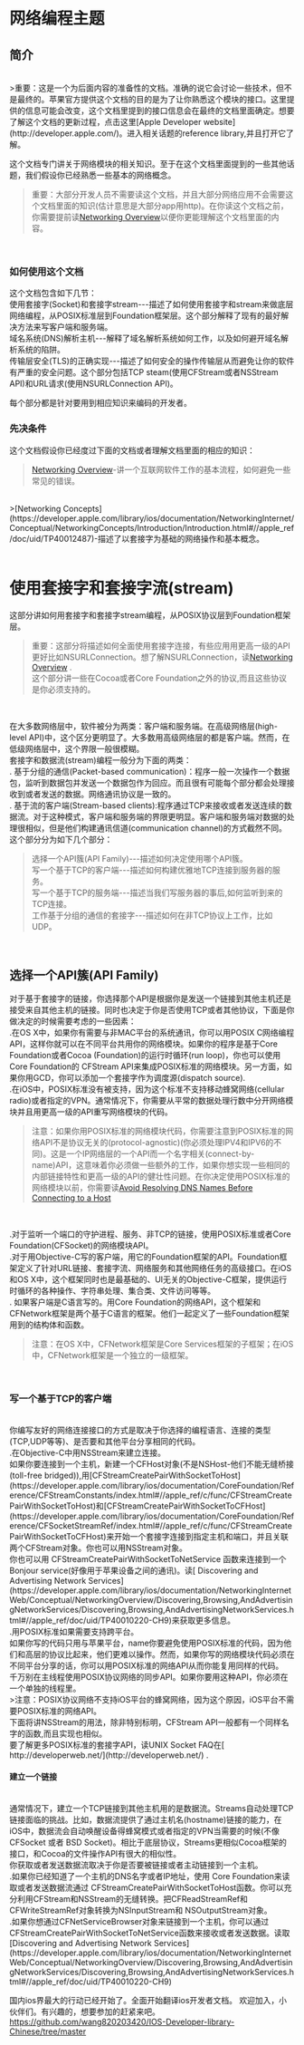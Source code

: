 # 网络编程主题

## 简介
<br />
>重要：这是一个为后面内容的准备性的文档。准确的说它会讨论一些技术，但不是最终的。苹果官方提供这个文档的目的是为了让你熟悉这个模块的接口。这里提供的信息可能会改变，这个文档里提到的接口信息会在最终的文档里面确定。想要了解这个文档的更新过程，点击这里[Apple Developer website](http://developer.apple.com/)。进入相关话题的reference library,并且打开它了解。
<br />

这个文档专门讲关于网络模块的相关知识。至于在这个文档里面提到的一些其他话题，我们假设你已经熟悉一些基本的网络概念。<br />
>重要：大部分开发人员不需要读这个文档，并且大部分网络应用不会需要这个文档里面的知识(估计意思是大部分app用http)。在你读这个文档之前，你需要提前读[Networking Overview](https://developer.apple.com/library/ios/documentation/NetworkingInternetWeb/Conceptual/NetworkingOverview/Introduction/Introduction.html#//apple_ref/doc/uid/TP40010220)以便你更能理解这个文档里面的内容。
<br />

### 如何使用这个文档
这个文档包含如下几节：<br />
使用套接字(Socket)和套接字stream---描述了如何使用套接字和stream来做底层网络编程，从POSIX标准层到Foundation框架层。这个部分解释了现有的最好解决方法来写客户端和服务端。
<br />
域名系统(DNS)解析主机---解释了域名解析系统如何工作，以及如何避开域名解析系统的陷阱。
<br />
传输层安全(TLS)的正确实现---描述了如何安全的操作传输层从而避免让你的软件有严重的安全问题。这个部分包括TCP steam(使用CFStream或者NSStream API)和URL请求(使用NSURLConnection API)。
<br />

每个部分都是针对要用到相应知识来编码的开发者。
<br />
### 先决条件<br />
这个文档假设你已经度过下面的文档或者理解文档里面的相应的知识：
<br />
>[Networking Overview](https://developer.apple.com/library/ios/documentation/NetworkingInternetWeb/Conceptual/NetworkingOverview/Introduction/Introduction.html#//apple_ref/doc/uid/TP40010220)-讲一个互联网软件工作的基本流程，如何避免一些常见的错误。
<br />
>[Networking Concepts](https://developer.apple.com/library/ios/documentation/NetworkingInternet/Conceptual/NetworkingConcepts/Introduction/Introduction.html#//apple_ref/doc/uid/TP40012487)-描述了以套接字为基础的网络操作和基本概念。
<br />
<br />




# 使用套接字和套接字流(stream)<br />
这部分讲如何用套接字和套接字stream编程，从POSIX协议层到Foundation框架层。
<br />
>重要：这部分将描述如何全面使用套接字连接，有些应用用更高一级的API更好比如NSURLConnection。想了解NSURLConnection，读[Networking Overview](https://developer.apple.com/library/ios/documentation/NetworkingInternetWeb/Conceptual/NetworkingOverview/Introduction/Introduction.html#//apple_ref/doc/uid/TP40010220) .<br />这个部分讲一些在Cocoa或者Core Foundation之外的协议,而且这些协议是你必须支持的。
<br />

在大多数网络层中，软件被分为两类：客户端和服务端。在高级网络层(high-level API)中，这个区分更明显了。大多数用高级网络层的都是客户端。然而，在低级网络层中，这个界限一般很模糊。
<br />
套接字和数据流(stream)编程一般分为下面的两类：<br />
. 基于分组的通信(Packet-based communication)：程序一般一次操作一个数据包，监听到数据包并发送一个数据包作为回应。而且很有可能每个部分都会处理接收到或者发送的数据。网络通讯协议是一致的。
<br />
. 基于流的客户端(Stream-based clients):程序通过TCP来接收或者发送连续的数据流。对于这种模式，客户端和服务端的界限更明显。客户端和服务端对数据的处理很相似，但是他们构建通讯信道(communication channel)的方式截然不同。
<br />
这个部分分为如下几个部分：<br />
>选择一个API簇(API Family)---描述如何决定使用哪个API簇。<br />
>写一个基于TCP的客户端---描述如何构建优雅地TCP连接到服务器的服务。<br />
>写一个基于TCP的服务端---描述当我们写服务器的事后,如何监听到来的TCP连接。<br />
>工作基于分组的通信的套接字---描述如何在非TCP协议上工作，比如UDP。
<br />

## 选择一个API簇(API Family)<br />

对于基于套接字的链接，你选择那个API是根据你是发送一个链接到其他主机还是接受来自其他主机的链接。同时也决定于你是否使用TCP或者其他协议，下面是你做决定的时候需要考虑的一些因素：
<br />
.在OS X中，如果你有需要与非MAC平台的系统通讯，你可以用POSIX C网络编程API，这样你就可以在不同平台共用你的网络模块。如果你的程序是基于Core Foundation或者Cocoa (Foundation)的运行时循环(run loop)，你也可以使用Core Foundation的 CFStream API来集成POSIX标准的网络模块。另一方面，如果你用GCD，你可以添加一个套接字作为调度源(dispatch source). 
<br />
.在iOS中，POSIX标准没有被支持，因为这个标准不支持移动蜂窝网络(cellular radio)或者指定的VPN。通常情况下，你需要从平常的数据处理行数中分开网络模块并且用更高一级的API重写网络模块的代码。
<br />

>注意：如果你用POSIX标准的网络模块代码，你需要注意到POSIX标准的网络API不是协议无关的(protocol-agnostic)(你必须处理IPV4和IPV6的不同)。这是一个IP网络层的一个API而一个名字相关(connect-by-name)API，这意味着你必须做一些额外的工作，如果你想实现一些相同的内部链接特性和更高一级的API的健壮性问题。在你决定使用POSIX标准的网络模块以前，你需要读[Avoid Resolving DNS Names Before Connecting to a Host](https://developer.apple.com/library/ios/documentation/NetworkingInternetWeb/Conceptual/NetworkingOverview/CommonPitfalls/CommonPitfalls.html#//apple_ref/doc/uid/TP40010220-CH4-SW20)
<br />

.对于监听一个端口的守护进程、服务、非TCP的链接，使用POSIX标准或者Core Foundation(CFSocket)的网络模块API。
<br />
.对于用Objective-C写的客户端，用它的Foundation框架的API。Foundation框架定义了针对URL链接、套接字流、网络服务和其他网络任务的高级接口。在iOS和OS X中，这个框架同时也是最基础的、UI无关的Objective-C框架，提供运行时循环的各种操作、字符串处理、集合类、文件访问等等。
<br />
. 如果客户端是C语言写的。用Core Foundation的网络API，这个框架和 CFNetwork框架是两个基于C语言的框架。他们一起定义了一些Foundation框架用到的结构体和函数。
<br />

>注意：在OS X中，CFNetwork框架是Core Services框架的子框架；在iOS中，CFNetwork框架是一个独立的一级框架。
<br />

### 写一个基于TCP的客户端
<br />
你编写友好的网络连接接口的方式是取决于你选择的编程语言、连接的类型(TCP,UDP等等)、是否要和其他平台分享相同的代码。
<br />
.在Objective-C中用NSStream来建立连接。
<br />
如果你要连接到一个主机，新建一个CFHost对象(不是NSHost-他们不能无缝桥接(toll-free bridged)),用[CFStreamCreatePairWithSocketToHost](https://developer.apple.com/library/ios/documentation/CoreFoundation/Reference/CFStreamConstants/index.html#//apple_ref/c/func/CFStreamCreatePairWithSocketToHost)和[CFStreamCreatePairWithSocketToCFHost](https://developer.apple.com/library/ios/documentation/CoreFoundation/Reference/CFSocketStreamRef/index.html#//apple_ref/c/func/CFStreamCreatePairWithSocketToCFHost)来开始一个套接字连接到指定主机和端口，并且关联两个CFStream对象。你也可以用NSStream对象。
<br />
你也可以用 CFStreamCreatePairWithSocketToNetService 函数来连接到一个Bonjour service(好像用于苹果设备之间的通讯)。读[ Discovering and Advertising Network Services](https://developer.apple.com/library/ios/documentation/NetworkingInternetWeb/Conceptual/NetworkingOverview/Discovering,Browsing,AndAdvertisingNetworkServices/Discovering,Browsing,AndAdvertisingNetworkServices.html#//apple_ref/doc/uid/TP40010220-CH9)来获取更多信息。
<br />
.用POSIX标准如果需要支持跨平台。
<br />
如果你写的代码只用与苹果平台，name你要避免使用POSIX标准的代码，因为他们和高层的协议比起来，他们更难以操作。然而，如果你写的网络模块代码必须在不同平台分享的话，你可以用POSIX标准的网络API从而你能复用同样的代码。
<br />
千万别在主线程使用POSIX协议网络的同步API。如果你要用这种API，你必须在一个单独的线程里。
<br />
>注意：POSIX协议网络不支持iOS平台的蜂窝网络，因为这个原因，iOS平台不需要POSIX标准的网络API。

<br />
下面将讲NSStream的用法，除非特别标明，CFStream API一般都有一个同样名字的函数,而且实现也相似。
<br />
要了解更多POSIX标准的套接字API，读UNIX Socket FAQ在[ http://developerweb.net/](http://developerweb.net/) .
<br />

#### 建立一个链接
<br />
通常情况下，建立一个TCP链接到其他主机用的是数据流。Streams自动处理TCP链接面临的挑战。比如，数据流提供了通过主机名(hostname)链接的能力，在iOS中，数据流会自动唤醒设备得蜂窝模式或者指定的VPN当需要的时候(不像CFSocket 或者 BSD Socket)。相比于底层协议，Streams更相似Cocoa框架的接口，和Cocoa的文件操作API有很大的相似性。
<br />
你获取或者发送数据流取决于你是否要被链接或者主动链接到一个主机。
<br />
.如果你已经知道了一个主机的DNS名字或者IP地址，使用 Core Foundation来读取或者发送数据流通过 CFStreamCreatePairWithSocketToHost函数。你可以充分利用CFStream和NSStream的无缝转换。把CFReadStreamRef和CFWriteStreamRef对象转换为NSInputStream和 NSOutputStream对象。
<br />
.如果你想通过CFNetServiceBrowser对象来链接到一个主机，你可以通过CFStreamCreatePairWithSocketToNetService函数来接收或者发送数据。读取[Discovering and Advertising Network Services](https://developer.apple.com/library/ios/documentation/NetworkingInternetWeb/Conceptual/NetworkingOverview/Discovering,Browsing,AndAdvertisingNetworkServices/Discovering,Browsing,AndAdvertisingNetworkServices.html#//apple_ref/doc/uid/TP40010220-CH9)
<br />

国内ios界最大的行动已经开始了。全面开始翻译ios开发者文档。
欢迎加入，小伙伴们。有兴趣的，想要参加的赶紧来吧。
https://github.com/wang820203420/IOS-Developer-library-Chinese/tree/master

